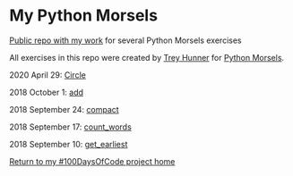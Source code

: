 # My Python Morsels

[Public repo with my work](https://github.com/mUtterberg/python_morsels/) for several Python Morsels exercises

All exercises in this repo were created by [Trey Hunner](https://treyhunner.com/) for [Python Morsels](https://try.pythonmorsels.com/).

2020 April 29: [Circle](https://mutterberg.github.io/python_morsels/circle)

2018 October 1: [add](https://mutterberg.github.io/python_morsels/add)

2018 September 24: [compact](https://mutterberg.github.io/python_morsels/compact)

2018 September 17: [count_words](https://mutterberg.github.io/python_morsels/count_words)

2018 September 10: [get_earliest](https://mutterberg.github.io/python_morsels/get_earliest)

[Return to my #100DaysOfCode project home](https://mutterberg.github.io)
